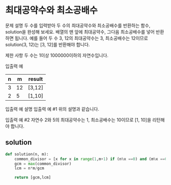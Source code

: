 # 최대공약수와 최소공배수

문제 설명
두 수를 입력받아 두 수의 최대공약수와 최소공배수를 반환하는 함수, solution을 완성해 보세요. 배열의 맨 앞에 최대공약수, 그다음 최소공배수를 넣어 반환하면 됩니다. 예를 들어 두 수 3, 12의 최대공약수는 3, 최소공배수는 12이므로 solution(3, 12)는 [3, 12]를 반환해야 합니다.

제한 사항
두 수는 1이상 1000000이하의 자연수입니다.

입출력 예

|n|m|result|
|------|---|---|
|3|12|[3,12]|
|2|5|[1,10]|

입출력 예 설명
입출력 예 #1
위의 설명과 같습니다.

입출력 예 #2
자연수 2와 5의 최대공약수는 1, 최소공배수는 10이므로 [1, 10]을 리턴해야 합니다.

## solution

```python
def solution(n, m):
    common_divisor = [x for x in range(1,m+1) if (n%x ==0) and (m%x ==0)]
    gcm = max(common_divisor)
    lcm = n*m/gcm

    return [gcm,lcm]
```